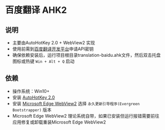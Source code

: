 # 百度翻译 AHK2


## 说明
- 主要由AutoHotKey 2.0 + WebView2 实现
- 使用前需到[百度翻译开发平台](https://fanyi-api.baidu.com/manage/developer)申请API密钥
- 确保依赖安装后，运行项目根目录translation-baidu.ahk文件，然后双击托盘图标或热键 `Win + Alt + Q` 启动

## 依赖
- 操作系统：Win10+
- 安装 [AutoHotKey 2.0](https://www.autohotkey.com/)
- 安装 [Microsoft Edge WebView2](https://www.ibm.com/links?url=https%3A%2F%2Fdeveloper.microsoft.com%2Fen-us%2Fmicrosoft-edge%2Fwebview2%2F%23download-section) 选择 `永久更新引导程序(Evergreen Bootstrapper)` 版本
- Microsoft Edge WebView2 理论系统自带，如果已安装但运行报错需要前往应用修复或卸载重装Microsoft Edge WebView2


